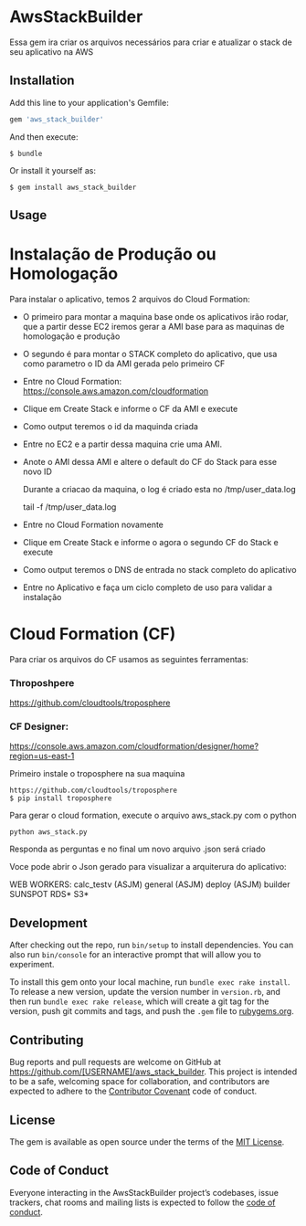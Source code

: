 # AwsStackBuilder

Essa gem ira criar os arquivos necessários para criar e atualizar o stack 
de seu aplicativo na AWS

## Installation

Add this line to your application's Gemfile:

```ruby
gem 'aws_stack_builder'
```

And then execute:

    $ bundle

Or install it yourself as:

    $ gem install aws_stack_builder

## Usage

# Instalação de Produção ou Homologação

Para instalar o aplicativo, temos 2 arquivos do Cloud Formation:

- O primeiro para montar a maquina base onde os aplicativos irão rodar, que a partir desse EC2
iremos gerar a AMI base para as maquinas de homologação e produção

- O segundo é para montar o STACK completo do aplicativo, que usa como
parametro o ID da AMI gerada pelo primeiro CF


- Entre no Cloud Formation: https://console.aws.amazon.com/cloudformation
- Clique em Create Stack e informe o CF da AMI e execute
- Como output teremos o id da maquinda criada
- Entre no EC2 e a partir dessa maquina crie uma AMI.
- Anote o AMI dessa AMI e altere o default do CF do Stack para esse novo ID


   Durante a criacao da maquina, o log é criado esta no /tmp/user_data.log
   
    tail -f /tmp/user_data.log



- Entre no Cloud Formation novamente
- Clique em Create Stack e informe o agora o segundo CF do Stack e execute
- Como output teremos o DNS de entrada no stack completo do aplicativo
- Entre no Aplicativo e faça um ciclo completo de uso para validar a instalação




# Cloud Formation (CF)

Para criar os arquivos do CF usamos as seguintes ferramentas:

### Throposhpere
https://github.com/cloudtools/troposphere

### CF Designer:
https://console.aws.amazon.com/cloudformation/designer/home?region=us-east-1

Primeiro instale o troposphere na sua maquina

    https://github.com/cloudtools/troposphere
    $ pip install troposphere


Para gerar o cloud formation, execute o arquivo aws_stack.py com o python

    python aws_stack.py
    
Responda as perguntas e no final um novo arquivo .json será criado

Voce pode abrir o Json gerado para visualizar a arquiterura do aplicativo:

WEB
WORKERS:
    calc_testv (ASJM)
    general (ASJM)
    deploy (ASJM)
    builder
SUNSPOT
RDS*
S3*
    

## Development

After checking out the repo, run `bin/setup` to install dependencies. You can also run `bin/console` for an interactive prompt that will allow you to experiment.

To install this gem onto your local machine, run `bundle exec rake install`. To release a new version, update the version number in `version.rb`, and then run `bundle exec rake release`, which will create a git tag for the version, push git commits and tags, and push the `.gem` file to [rubygems.org](https://rubygems.org).

## Contributing

Bug reports and pull requests are welcome on GitHub at https://github.com/[USERNAME]/aws_stack_builder. This project is intended to be a safe, welcoming space for collaboration, and contributors are expected to adhere to the [Contributor Covenant](http://contributor-covenant.org) code of conduct.

## License

The gem is available as open source under the terms of the [MIT License](https://opensource.org/licenses/MIT).

## Code of Conduct

Everyone interacting in the AwsStackBuilder project’s codebases, issue trackers, chat rooms and mailing lists is expected to follow the [code of conduct](https://github.com/[USERNAME]/aws_stack_builder/blob/master/CODE_OF_CONDUCT.md).
